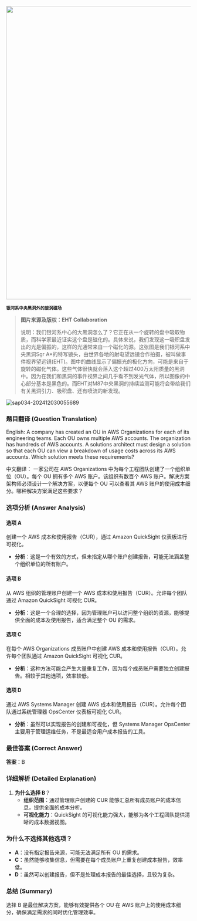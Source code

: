 <img src="https://www.bjp.org.cn/upload/image/2024/04/01/1711952078042074100.jpg" width="800" />  

<small>**银河系中央黑洞外的旋涡磁场**</small>  

> **图片来源及版权：EHT Collaboration**
>
> 说明：我们银河系中心的大黑洞怎么了？它正在从一个旋转的盘中吸取物质，而科学家最近证实这个盘是磁化的。具体来说，我们发现这一吸积盘发出的光是偏振的，这样的光通常来自一个磁化的源。这张图是我们银河系中央黑洞Sgr A*的特写镜头，由世界各地的射电望远镜合作拍摄，被叫做事件视界望远镜(EHT)。图中的曲线显示了偏振光的极化方向，可能是来自于旋转的磁化气体。这些气体很快就会落入这个超过400万太阳质量的黑洞中。因为在我们和黑洞的事件视界之间几乎看不到发光气体，所以图像的中心部分基本是黑色的。而EHT对M87中央黑洞的持续监测可能将会带给我们有关黑洞引力、吸积盘、还有喷流的新发现。



![sap034-202412030055689](https://aea62e6.webp.li/2024/12/sap034-202412030055689.png)



### 题目翻译 (Question Translation)

English:
A company has created an OU in AWS Organizations for each of its engineering teams. Each OU owns multiple AWS accounts. The organization has hundreds of AWS accounts. A solutions architect must design a solution so that each OU can view a breakdown of usage costs across its AWS accounts. Which solution meets these requirements?

中文翻译：
一家公司在 AWS Organizations 中为每个工程团队创建了一个组织单位（OU）。每个 OU 拥有多个 AWS 账户。该组织有数百个 AWS 账户。解决方案架构师必须设计一个解决方案，以便每个 OU 可以查看其 AWS 账户的使用成本细分。哪种解决方案满足这些要求？

### 选项分析 (Answer Analysis)

#### 选项 A
创建一个 AWS 成本和使用报告（CUR），通过 Amazon QuickSight 仪表板进行可视化。

- **分析**：这是一个有效的方式，但未指定从哪个账户创建报告，可能无法涵盖整个组织单位的所有账户。

#### 选项 B
从 AWS 组织的管理账户创建一个 AWS 成本和使用报告（CUR）。允许每个团队通过 Amazon QuickSight 可视化 CUR。

- **分析**：这是一个合理的选择，因为管理账户可以访问整个组织的资源，能够提供全面的成本及使用报告，适合满足整个 OU 的需求。

#### 选项 C
在每个 AWS Organizations 成员账户中创建 AWS 成本和使用报告（CUR）。允许每个团队通过 Amazon QuickSight 可视化 CUR。

- **分析**：这种方法可能会产生大量重复工作，因为每个成员账户需要独立创建报告。相较于其他选项，效率较低。

#### 选项 D
通过 AWS Systems Manager 创建 AWS 成本和使用报告（CUR）。允许每个团队通过系统管理器 OpsCenter 仪表板可视化 CUR。

- **分析**：虽然可以实现报告的创建和可视化，但 Systems Manager OpsCenter 主要用于管理运维任务，不是最适合用户成本报告的工具。

### 最佳答案 (Correct Answer)

**答案**：B

### 详细解析 (Detailed Explanation)

1. **为什么选择 B**？
   - **组织范围**：通过管理账户创建的 CUR 能够汇总所有成员账户的成本信息，提供全面的成本分析。
   - **可视化能力**：QuickSight 的可视化能力强大，能够为各个工程团队提供清晰的成本数据视图。

### 为什么不选择其他选项？

- **A**：没有指定报告来源，可能无法满足所有 OU 的需求。
- **C**：虽然能够收集信息，但需要在每个成员账户上重复创建成本报告，效率低。
- **D**：虽然可以创建报告，但不是处理成本报告的最佳选择，且较为复杂。

### 总结 (Summary)
选择 B 是最佳解决方案，能够有效提供各个 OU 在 AWS 账户上的使用成本细分，确保满足需求的同时优化管理效率。
